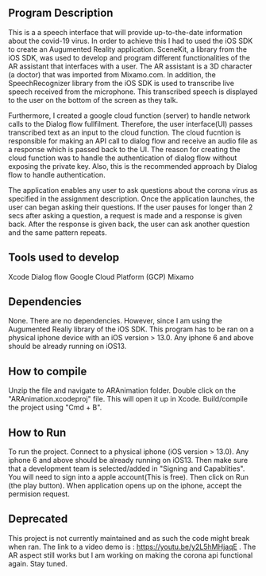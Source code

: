 

## Program Description
This is a a speech interface that will provide up-to-the-date information about the covid-19 virus. In order to achieve this I had to used the iOS SDK to create an Augumented Reality application. SceneKit, a library from the iOS SDK,  was used to develop and program different functionalities of the AR assistant that interfaces with a user. The AR assistant is a 3D character (a doctor) that was imported from Mixamo.com. In addition, the SpeechRecognizer library from the iOS SDK is used to transcribe live speech received from the microphone. This transcribed speech is displayed to the user on the bottom of the screen as they talk.

Furthermore, I created a google cloud function (server) to handle network calls to the Dialog flow fullfilment. Therefore, the user interface(UI) passes transcribed text as an input to the cloud function. The cloud fucntion is responsible for making an API call to dialog flow and receive an audio file as a response which is passed back to the UI. The reason for creating the cloud function was to handle the authentication of dialog flow without exposing the private key. Also, this is the recommended approach by Dialog flow to handle authentication.

The application enables any user to ask questions about the corona virus as specified in the assignment description. Once the application launches, the user can began asking their questions. If the user pauses for longer than 2 secs after asking a question, a request is made and a response is given back. After the response is given back, the user can ask another question and the same pattern repeats.

## Tools used to develop
Xcode
Dialog flow
Google Cloud Platform (GCP)
Mixamo


## Dependencies
None. There are no dependencies. However, since I am using the Augumented Realiy library of the iOS SDK. This program has to be ran on a physical iphone device with an iOS version > 13.0.  Any iphone 6 and above should be already running on iOS13.

## How to compile
Unzip the file and navigate to ARAnimation folder. Double click on the "ARAnimation.xcodeproj" file. This will open it up in Xcode. Build/compile the project using "Cmd + B". 

## How to Run
To run the project. Connect to a physical iphone (iOS version > 13.0). Any iphone 6 and above should be already running on iOS13. Then make sure that a development team is selected/added in "Signing and Capablities". You will need to sign into a apple account(This is free). Then click on Run (the play button). When application opens up on the iphone, accept the permision request.

## Deprecated
This project is not currently maintained and as such the code might break when ran. The link to a video demo is : https://youtu.be/y2L5hMHjaqE . The AR aspect still works but I am working on making the corona api functional again. Stay tuned.




